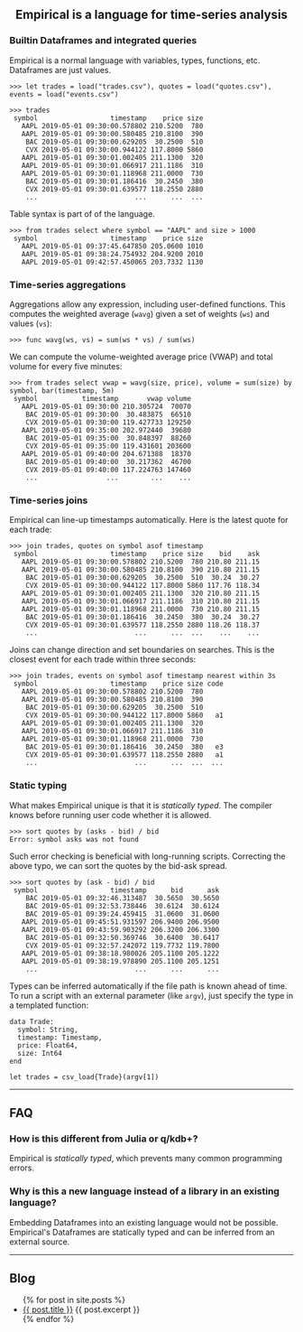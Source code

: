 <center>
<h2>Empirical is a language for time-series analysis</h2>
</center>


### Builtin Dataframes and integrated queries

Empirical is a normal language with variables, types, functions, etc. Dataframes are just values.

```
>>> let trades = load("trades.csv"), quotes = load("quotes.csv"), events = load("events.csv")

>>> trades
 symbol                  timestamp    price size
   AAPL 2019-05-01 09:30:00.578802 210.5200  780
   AAPL 2019-05-01 09:30:00.580485 210.8100  390
    BAC 2019-05-01 09:30:00.629205  30.2500  510
    CVX 2019-05-01 09:30:00.944122 117.8000 5860
   AAPL 2019-05-01 09:30:01.002405 211.1300  320
   AAPL 2019-05-01 09:30:01.066917 211.1186  310
   AAPL 2019-05-01 09:30:01.118968 211.0000  730
    BAC 2019-05-01 09:30:01.186416  30.2450  380
    CVX 2019-05-01 09:30:01.639577 118.2550 2880
    ...                        ...      ...  ...
```

Table syntax is part of of the language.

```
>>> from trades select where symbol == "AAPL" and size > 1000
 symbol                  timestamp    price size
   AAPL 2019-05-01 09:37:45.647850 205.0600 1010
   AAPL 2019-05-01 09:38:24.754932 204.9200 2010
   AAPL 2019-05-01 09:42:57.450065 203.7332 1130
```

### Time-series aggregations

Aggregations allow any expression, including user-defined functions. This computes the weighted average (`wavg`) given a set of weights (`ws`) and values (`vs`):

```
>>> func wavg(ws, vs) = sum(ws * vs) / sum(ws)
```

We can compute the volume-weighted average price (VWAP) and total volume for every five minutes:

```
>>> from trades select vwap = wavg(size, price), volume = sum(size) by symbol, bar(timestamp, 5m)
 symbol           timestamp       vwap volume
   AAPL 2019-05-01 09:30:00 210.305724  70070
    BAC 2019-05-01 09:30:00  30.483875  66510
    CVX 2019-05-01 09:30:00 119.427733 129250
   AAPL 2019-05-01 09:35:00 202.972440  39680
    BAC 2019-05-01 09:35:00  30.848397  88260
    CVX 2019-05-01 09:35:00 119.431601 203600
   AAPL 2019-05-01 09:40:00 204.671388  18370
    BAC 2019-05-01 09:40:00  30.217362  46700
    CVX 2019-05-01 09:40:00 117.224763 147460
    ...                 ...        ...    ...
```

### Time-series joins

Empirical can line-up timestamps automatically. Here is the latest quote for each trade:

```
>>> join trades, quotes on symbol asof timestamp
 symbol                  timestamp    price size    bid    ask
   AAPL 2019-05-01 09:30:00.578802 210.5200  780 210.80 211.15
   AAPL 2019-05-01 09:30:00.580485 210.8100  390 210.80 211.15
    BAC 2019-05-01 09:30:00.629205  30.2500  510  30.24  30.27
    CVX 2019-05-01 09:30:00.944122 117.8000 5860 117.76 118.34
   AAPL 2019-05-01 09:30:01.002405 211.1300  320 210.80 211.15
   AAPL 2019-05-01 09:30:01.066917 211.1186  310 210.80 211.15
   AAPL 2019-05-01 09:30:01.118968 211.0000  730 210.80 211.15
    BAC 2019-05-01 09:30:01.186416  30.2450  380  30.24  30.27
    CVX 2019-05-01 09:30:01.639577 118.2550 2880 118.26 118.37
    ...                        ...      ...  ...    ...    ...
```

Joins can change direction and set boundaries on searches. This is the closest event for each trade within three seconds:

```
>>> join trades, events on symbol asof timestamp nearest within 3s
 symbol                  timestamp    price size code
   AAPL 2019-05-01 09:30:00.578802 210.5200  780     
   AAPL 2019-05-01 09:30:00.580485 210.8100  390     
    BAC 2019-05-01 09:30:00.629205  30.2500  510     
    CVX 2019-05-01 09:30:00.944122 117.8000 5860   a1
   AAPL 2019-05-01 09:30:01.002405 211.1300  320     
   AAPL 2019-05-01 09:30:01.066917 211.1186  310     
   AAPL 2019-05-01 09:30:01.118968 211.0000  730     
    BAC 2019-05-01 09:30:01.186416  30.2450  380   e3
    CVX 2019-05-01 09:30:01.639577 118.2550 2880   a1
    ...                        ...      ...  ...  ...
```

### Static typing

What makes Empirical unique is that it is *statically typed*. The compiler knows before running user code whether it is allowed.

```
>>> sort quotes by (asks - bid) / bid
Error: symbol asks was not found
```

Such error checking is beneficial with long-running scripts. Correcting the above typo, we can sort the quotes by the bid-ask spread.

```
>>> sort quotes by (ask - bid) / bid
 symbol                  timestamp      bid      ask
    BAC 2019-05-01 09:32:46.313487  30.5650  30.5650
    BAC 2019-05-01 09:32:53.738446  30.6124  30.6124
    BAC 2019-05-01 09:39:24.459415  31.0600  31.0600
   AAPL 2019-05-01 09:45:51.931597 206.9400 206.9500
   AAPL 2019-05-01 09:43:59.903292 206.3200 206.3300
    BAC 2019-05-01 09:32:50.369746  30.6400  30.6417
    CVX 2019-05-01 09:32:57.242072 119.7732 119.7800
   AAPL 2019-05-01 09:38:18.980026 205.1100 205.1222
   AAPL 2019-05-01 09:38:19.978890 205.1100 205.1251
    ...                        ...      ...      ...
```

Types can be inferred automatically if the file path is known ahead of time. To run a script with an external parameter (like `argv`), just specify the type in a templated function:

```
data Trade:
  symbol: String,
  timestamp: Timestamp,
  price: Float64,
  size: Int64
end

let trades = csv_load{Trade}(argv[1])
```

----

## FAQ

### How is this different from Julia or q/kdb+?

Empirical is *statically typed*, which prevents many common programming errors.

### Why is this a new language instead of a library in an existing language?

Embedding Dataframes into an existing language would not be possible. Empirical's Dataframes are statically typed and can be inferred from an external source.

----

## Blog

<ul>
  {% for post in site.posts %}
    <li>
      <a href="{{ post.url }}">{{ post.title }}</a>
      {{ post.excerpt }}
    </li>
  {% endfor %}
</ul>

